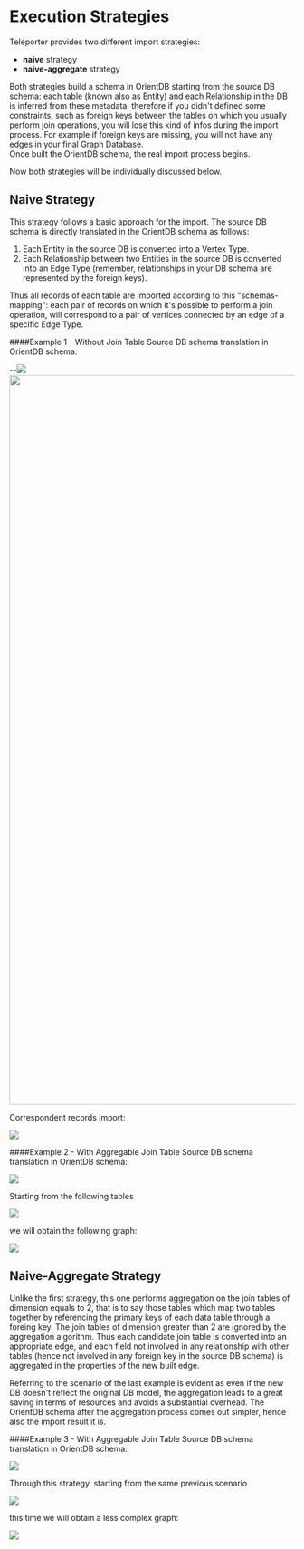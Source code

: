 # Execution Strategies
Teleporter provides two different import strategies:
- **naive** strategy
- **naive-aggregate** strategy

Both strategies build a schema in OrientDB starting from the source DB schema: each table (known also as Entity) and each Relationship in the DB is inferred from these metadata, therefore if you didn't defined some constraints, such as foreign keys between the tables on which you usually perform join operations, you will lose this kind of infos during the import process.
For example if foreign keys are missing, you will not have any edges in your final Graph Database.  
Once built the OrientDB schema, the real import process begins.

Now both strategies will be individually discussed below.

## Naive Strategy
This strategy follows a basic approach for the import. The source DB schema is directly translated in the OrientDB schema as follows:

1. Each Entity in the source DB is converted into a Vertex Type.
2. Each Relationship between two Entities in the source DB is converted into an Edge Type (remember, relationships in your DB schema are represented  by the foreign keys).

Thus all records of each table are imported according to this "schemas-mapping": each pair of records on which it's possible to perform a join operation, will correspond to a pair of vertices connected by an edge of a specific Edge Type.

####Example 1 - Without Join Table
Source DB schema translation in OrientDB schema:      

--![](images/teleporter-naive-strategy-schema1.png)   
<img src="images/teleporter-naive-strategy-schema1.png" width="969" height="1289" />

Correspondent records import:      

![](images/teleporter-strategies-example1.png)     

####Example 2 - With Aggregable Join Table
Source DB schema translation in OrientDB schema:      

![](images/teleporter-naive-strategy-schema2.png)     

Starting from the following tables    

![](images/teleporter-strategies-example2-tables.png)       

we will obtain the following graph:     

![](images/teleporter-strategies-example2-not-aggr.png)     

## Naive-Aggregate Strategy
Unlike the first strategy, this one performs aggregation on the join tables of dimension equals to 2, that is to say those tables which map two tables together by referencing the primary keys of each data table through a foreing key. The join tables of dimension greater than 2 are ignored by the aggregation algorithm.
Thus each candidate join table is converted into an appropriate edge, and each field not involved in any relationship with other tables (hence not involved in any foreign key in the source DB schema) is aggregated in the properties of the new built edge.

Referring to the scenario of the last example is evident as even if the new DB doesn't reflect the original DB model, the aggregation leads to a great saving in terms of resources and avoids a substantial overhead. The OrientDB schema after the aggregation process comes out simpler, hence also the import result it is.    
     
####Example 3 - With Aggregable Join Table
Source DB schema translation in OrientDB schema:       

![](images/teleporter-naive-aggr-strategy-schema3.png)    

Through this strategy, starting from the same previous scenario      

![](images/teleporter-strategies-example2-tables.png)   

this time we will obtain a less complex graph:      

![](images/teleporter-strategies-example2-aggr.png)
